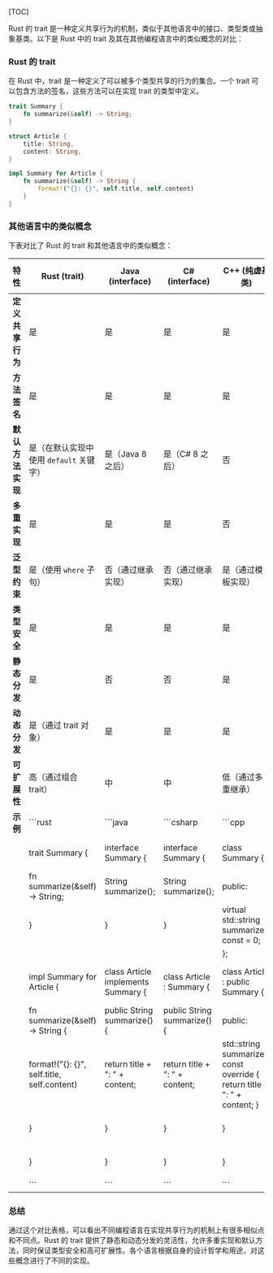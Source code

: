 [TOC]



Rust 的 trait 是一种定义共享行为的机制，类似于其他语言中的接口、类型类或抽象基类。以下是 Rust 中的 trait 及其在其他编程语言中的类似概念的对比：

### Rust 的 trait

在 Rust 中，trait 是一种定义了可以被多个类型共享的行为的集合。一个 trait 可以包含方法的签名，这些方法可以在实现 trait 的类型中定义。

```rust
trait Summary {
    fn summarize(&self) -> String;
}

struct Article {
    title: String,
    content: String,
}

impl Summary for Article {
    fn summarize(&self) -> String {
        format!("{}: {}", self.title, self.content)
    }
}
```

### 其他语言中的类似概念

下表对比了 Rust 的 trait 和其他语言中的类似概念：

| 特性             | Rust (trait)                                | Java (interface)                             | C# (interface)                                 | C++ (纯虚基类)                                               | Haskell (type class)           | Swift (protocol)              |
| ---------------- | ------------------------------------------- | -------------------------------------------- | ---------------------------------------------- | ------------------------------------------------------------ | ------------------------------ | ----------------------------- |
| **定义共享行为** | 是                                          | 是                                           | 是                                             | 是                                                           | 是                             | 是                            |
| **方法签名**     | 是                                          | 是                                           | 是                                             | 是                                                           | 是                             | 是                            |
| **默认方法实现** | 是（在默认实现中使用 `default` 关键字）     | 是（Java 8 之后）                            | 是（C# 8 之后）                                | 否                                                           | 是                             | 是                            |
| **多重实现**     | 是                                          | 是                                           | 是                                             | 否                                                           | 是                             | 是                            |
| **泛型约束**     | 是（使用 `where` 子句）                     | 否（通过继承实现）                           | 否（通过继承实现）                             | 是（通过模板实现）                                           | 是                             | 是（通过关联类型实现）        |
| **类型安全**     | 是                                          | 是                                           | 是                                             | 是                                                           | 是                             | 是                            |
| **静态分发**     | 是                                          | 否                                           | 否                                             | 是                                                           | 是                             | 是                            |
| **动态分发**     | 是（通过 trait 对象）                       | 是                                           | 是                                             | 是                                                           | 否                             | 是                            |
| **可扩展性**     | 高（通过组合 trait）                        | 中                                           | 中                                             | 低（通过多重继承）                                           | 高（通过类型类的实例化）       | 高（通过协议的继承和组合）    |
| **示例**         | ```rust                           | ```java | ```csharp                           | ```cpp | ```haskell                          | ```swift |                                                              |                                |                               |
|                  | trait Summary {                             | interface Summary {                          | interface Summary {                            | class Summary {                                              | class Summary a where          | protocol Summary {            |
|                  | fn summarize(&self) -> String;              | String summarize();                          | String summarize();                            | public:                                                      | summarize :: a -> String       | func summarize() -> String    |
|                  | }                                           | }                                            | }                                              | virtual std::string summarize() const = 0;                   |                                | }                             |
|                  |                                             |                                              |                                                | };                                                           |                                |                               |
|                  | impl Summary for Article {                  | class Article implements Summary {           | class Article : Summary {                      | class Article : public Summary {                             | instance Summary Article where | struct Article: Summary {     |
|                  | fn summarize(&self) -> String {             | public String summarize() {                  | public String summarize() {                    | public:                                                      | summarize Article =            | let title: String             |
|                  | format!("{}: {}", self.title, self.content) | return title + ": " + content;               | return title + ": " + content;                 | std::string summarize() const override { return title + ": " + content; } | "Title: " ++ content           | let content: String           |
|                  | }                                           | }                                            | }                                              | }                                                            |                                | func summarize() -> String {  |
|                  | }                                           | }                                            | }                                              | }                                                            |                                | return "\(title): \(content)" |
|                  | ```                                | ```    | ```                                | ```     | ```                                            | }                                                            |                                |                               |

### 总结

通过这个对比表格，可以看出不同编程语言在实现共享行为的机制上有很多相似点和不同点。Rust 的 trait 提供了静态和动态分发的灵活性，允许多重实现和默认方法，同时保证类型安全和高可扩展性。各个语言根据自身的设计哲学和用途，对这些概念进行了不同的实现。